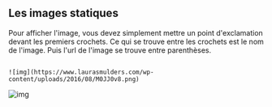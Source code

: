 ## Les images statiques

Pour afficher l'image, vous devez simplement mettre un point d'exclamation devant les premiers crochets. Ce qui se trouve entre les crochets est le nom de l'image. Puis l'url de l'image se trouve entre parenthèses.

```text

![img](https://www.laurasmulders.com/wp-content/uploads/2016/08/M0JJ0v8.png)

```
![img](https://www.laurasmulders.com/wp-content/uploads/2016/08/M0JJ0v8.png)



